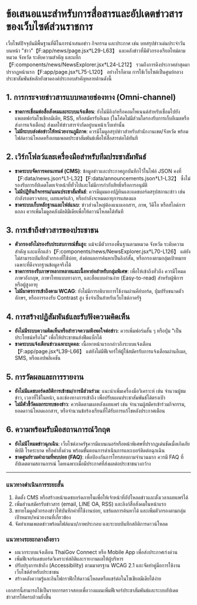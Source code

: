 # ข้อเสนอแนะสำหรับการสื่อสารและอัปเดตข่าวสารของเว็บไซต์ส่วนราชการ

เว็บไซต์ปัจจุบันมีพื้นฐานที่ดีในการนำเสนอข่าว กิจกรรม และประกาศ เช่น บทสรุปข่าวเด่นประจำวันบนหน้า "ข่าว"【F:app/news/page.jsx†L29-L63】 และคลังข่าวที่มีตัวกรองเรียลไทม์ตามหมวด จังหวัด ระดับความสำคัญ และแท็ก【F:components/news/NewsExplorer.jsx†L24-L212】 รวมถึงการดึงประกาศล่าสุดมาปรากฏหน้าแรก【F:app/page.jsx†L75-L120】 อย่างไรก็ตาม การใช้เว็บไซต์เป็นศูนย์กลางประชาสัมพันธ์หลักยังขาดองค์ประกอบสำคัญหลายด้านดังนี้

## 1. การกระจายข่าวสารแบบหลายช่องทาง (Omni-channel)
- **ขาดการเชื่อมต่อสื่อสังคมและระบบแจ้งเตือน**: ยังไม่มีลิงก์หรือคอมโพเนนต์สำหรับเชื่อมไปยังแพลตฟอร์มโซเชียลมีเดีย, RSS, หรือสมัครรับอีเมล (ในโค้ดไม่มีส่วนใดรองรับการเก็บอีเมลหรือส่งการแจ้งเตือน) ส่งผลให้ข่าวสารจำกัดอยู่บนหน้าเว็บเท่านั้น
- **ไม่มีระบบส่งต่อข่าวให้หน่วยงานภูมิภาค**: ควรมีโมดูลสรุปข่าวสำหรับสำนักงานเขต/จังหวัด พร้อมไฟล์ดาวน์โหลดหรือเทมเพลตประชาสัมพันธ์เพื่อให้สื่อสารต่อได้ทันที

## 2. เวิร์กโฟลว์และเครื่องมือสำหรับทีมประชาสัมพันธ์
- **ขาดระบบจัดการคอนเทนต์ (CMS)**: ข้อมูลข่าวและประกาศถูกบันทึกไว้ในไฟล์ JSON คงที่【F:data/news.json†L1-L32】【F:data/announcements.json†L1-L32】 ซึ่งไม่รองรับการอัปเดตโดยเจ้าหน้าที่ทั่วไปและไม่มีการกำกับสิทธิ์หรือการอนุมัติ
- **ไม่มีปฏิทินกิจกรรม/แผนประชาสัมพันธ์**: ควรมีมุมมองปฏิทินและแดชบอร์ดสรุปสถานะข่าว เช่น กำลังรอตรวจสอบ, เผยแพร่แล้ว, หรือกำลังจะหมดอายุการแสดงผล
- **ขาดระบบเก็บหลักฐานและไฟล์แนบ**: ข่าวส่วนใหญ่ต้องแนบเอกสาร, ภาพ, วิดีโอ หรือสไลด์การแถลง ควรเพิ่มโมดูลคลังมัลติมีเดียเพื่อให้ดาวน์โหลดได้ทันที

## 3. การเข้าถึงข่าวสารของประชาชน
- **ตัวกรองยังไม่รองรับประสบการณ์ขั้นสูง**: แม้จะมีตัวกรองพื้นฐานตามหมวด จังหวัด ระดับความสำคัญ และแท็กแล้ว【F:components/news/NewsExplorer.jsx†L70-L126】 แต่ยังไม่สามารถบันทึกตัวกรองที่ใช้บ่อย, ส่งต่อผลการค้นหาเป็นลิงก์สั้น, หรือกรองตามกลุ่มเป้าหมายเฉพาะที่ดึงจากฐานข้อมูลจริงได้
- **ขาดการรองรับภาษาหลากหลายและเนื้อหาย่อสำหรับกลุ่มพิเศษ**: เพื่อให้เข้าถึงทั่วถึง ควรมีโหมดภาษาอังกฤษ, ภาษาไทยแบบทางการ, และสื่อแบบอ่านง่าย (Easy-to-read) สำหรับผู้พิการหรือผู้สูงอายุ
- **ไม่มีมาตรการเข้าถึงตาม WCAG**: ยังไม่มีการอธิบายการใช้งานผ่านคีย์บอร์ด, ปุ่มปรับขนาดตัวอักษร, หรือการรองรับ Contrast สูง ซึ่งจำเป็นสำหรับเว็บไซต์ภาครัฐ

## 4. การสร้างปฏิสัมพันธ์และรับฟังความคิดเห็น
- **ยังไม่มีระบบความคิดเห็นหรือสำรวจความพึงพอใจต่อข่าว**: ควรเพิ่มฟอร์มสั้น ๆ หรือปุ่ม "เป็นประโยชน์หรือไม่" เพื่อให้ประชาชนส่งฟีดแบ็กได้
- **ขาดระบบแจ้งเตือนข่าวเฉพาะบุคคล**: เนื้อหาหน้าแรกกล่าวถึงระบบแจ้งเตือน【F:app/page.jsx†L39-L66】 แต่ยังไม่มีฟีเจอร์ให้ผู้ใช้สมัครรับการแจ้งเตือนผ่านอีเมล, SMS, หรือแอปพลิเคชัน

## 5. การวัดผลและการรายงาน
- **ยังไม่มีแดชบอร์ดสถิติการเข้าชม/การมีส่วนร่วม**: แนะนำเพิ่มเครื่องมือวิเคราะห์ เช่น จำนวนผู้ชมข่าว, เวลาที่ใช้ในหน้า, และช่องทางการเข้าถึง เพื่อปรับแผนประชาสัมพันธ์ได้ตรงเป้า
- **ไม่มีตัวชี้วัดผลกระทบของข่าว**: ควรติดตามผลหลังเผยแพร่ เช่น จำนวนผู้สมัครเข้าร่วมกิจกรรม, ยอดดาวน์โหลดเอกสาร, หรือจำนวนข้อร้องเรียนที่ได้รับการแก้ไขหลังประกาศเตือน

## 6. ความพร้อมรับมือสถานการณ์วิกฤต
- **ยังไม่มีโหมดข่าวฉุกเฉิน**: เว็บไซต์ภาครัฐควรมีแบนเนอร์หรือหน้าพิเศษที่ปรากฏเด่นชัดเมื่อเกิดภัยพิบัติ โรคระบาด หรือคำสั่งด่วน พร้อมขั้นตอนการดำเนินการและเบอร์ติดต่อฉุกเฉิน
- **ขาดศูนย์รวมคำถามที่พบบ่อย (FAQ)**: เพื่อป้องกันการโทรสอบถามจำนวนมาก ควรมี FAQ ที่อัปเดตตามสถานการณ์ โดยเฉพาะเมื่อมีประกาศที่ส่งผลต่อประชาชนวงกว้าง

---

### แนวทางดำเนินการระยะสั้น
1. ติดตั้ง CMS หรือสร้างหน้าแดชบอร์ดภายในเพื่อให้เจ้าหน้าที่อัปโหลดข่าวและตั้งเวลาเผยแพร่ได้
2. เพิ่มส่วนสมัครรับข่าวสาร (email, LINE OA, RSS) และลิงก์สื่อสังคมในหน้าแรก
3. ขยายโมดูลตัวกรองข่าวให้บันทึกค่าที่ใช้งานบ่อย, แชร์ผลการค้นหาได้ และเพิ่มตัวกรองตามกลุ่มเป้าหมาย/หน่วยงานที่เกี่ยวข้อง
4. จัดทำเทมเพลตข่าวพร้อมไฟล์แนบ/ภาพประกอบ และระบบบันทึกสถิติการดาวน์โหลด

### แนวทางระยะกลางถึงยาว
- ผนวกระบบแจ้งเตือน ThaiGov Connect หรือ Mobile App เพื่อส่งประกาศเร่งด่วน
- เพิ่มฟีเจอร์แดชบอร์ดวิเคราะห์สถิติและรายงานผลให้ผู้บริหาร
- ปรับปรุงการเข้าถึง (Accessibility) ตามมาตรฐาน WCAG 2.1 และจัดทำคู่มือการใช้งานเว็บไซต์สำหรับประชาชน
- สร้างคลังความรู้และอินโฟกราฟิกให้ดาวน์โหลดหรือแชร์ต่อในโซเชียลมีเดียได้ง่าย

เอกสารนี้สามารถใช้เป็นรายการตรวจสอบเพื่อวางแผนเพิ่มฟีเจอร์ประชาสัมพันธ์และระบบอัปเดตข่าวสารให้ครบถ้วนยิ่งขึ้น
